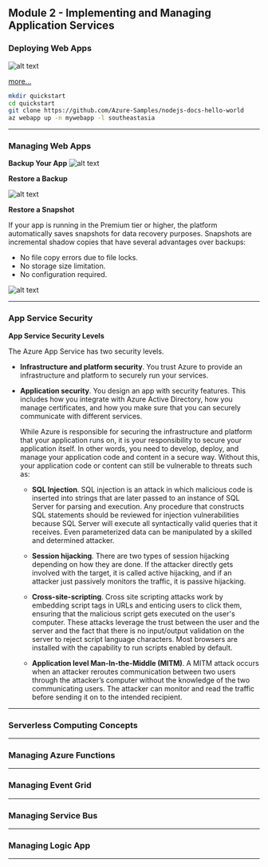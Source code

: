 ## Module 2 - Implementing and Managing Application Services  

### Deploying Web Apps

![alt text](https://docs.microsoft.com/en-us/azure/architecture/guide/images/compute-decision-tree.svg)

[more...](https://docs.microsoft.com/en-us/azure/architecture/guide/technology-choices/compute-decision-tree)

```bash
mkdir quickstart
cd quickstart
git clone https://github.com/Azure-Samples/nodejs-docs-hello-world
az webapp up -n mywebapp -l southeastasia
```

--- 

### Managing Web Apps

__Backup Your App__
![alt text](https://openedx.microsoft.com/assets/courseware/v1/2547172d00fe0eae57fe2cca2695a146/asset-v1:Microsoft+AZ-300.2+2019_T2+type@asset+block/AZ-101.2_Implementing_and_Managing_Application_Services_image24.png)

__Restore a Backup__

![alt text](https://openedx.microsoft.com/assets/courseware/v1/e0e74bc21f4a02b34acc65536afaad59/asset-v1:Microsoft+AZ-300.2+2019_T2+type@asset+block/AZ-101.2_Implementing_and_Managing_Application_Services_image25.png)

__Restore a Snapshot__

If your app is running in the Premium tier or higher, the platform automatically saves snapshots for data recovery purposes. Snapshots are incremental shadow copies that have several advantages over backups:

- No file copy errors due to file locks.
- No storage size limitation.
- No configuration required.

![alt text](https://openedx.microsoft.com/assets/courseware/v1/7256558faac0af557ed324ab89019de5/asset-v1:Microsoft+AZ-300.2+2019_T2+type@asset+block/AZ-101.2_Implementing_and_Managing_Application_Services_image27.png)


---

### App Service Security

__App Service Security Levels__

The Azure App Service has two security levels.

- __Infrastructure and platform security__. You trust Azure to provide an infrastructure and platform to securely run your services.

- __Application security__. You design an app with security features. This includes how you integrate with Azure Active Directory, how you manage certificates, and how you make sure that you can securely communicate with different services.

    While Azure is responsible for securing the infrastructure and platform that your application runs on, it is your responsibility to secure your application itself. In other words, you need to develop, deploy, and manage your application code and content in a secure way. Without this, your application code or content can still be vulnerable to threats such as:

    - __SQL Injection__. SQL injection is an attack in which malicious code is inserted into strings that are later passed to an instance of SQL Server for parsing and execution. Any procedure that constructs SQL statements should be reviewed for injection vulnerabilities because SQL Server will execute all syntactically valid queries that it receives. Even parameterized data can be manipulated by a skilled and determined attacker.

    - __Session hijacking__. There are two types of session hijacking depending on how they are done. If the attacker directly gets involved with the target, it is called active hijacking, and if an attacker just passively monitors the traffic, it is passive hijacking.

    - __Cross-site-scripting__. Cross site scripting attacks work by embedding script tags in URLs and enticing users to click them, ensuring that the malicious script gets executed on the user's computer. These attacks leverage the trust between the user and the server and the fact that there is no input/output validation on the server to reject script language characters. Most browsers are installed with the capability to run scripts enabled by default.

    - __Application level Man-In-the-Middle (MITM)__. A MITM attack occurs when an attacker reroutes communication between two users through the attacker’s computer without the knowledge of the two communicating users. The attacker can monitor and read the traffic before sending it on to the intended recipient.

---

### Serverless Computing Concepts


---
### Managing Azure Functions


---
### Managing Event Grid



---
### Managing Service Bus



---
### Managing Logic App



---